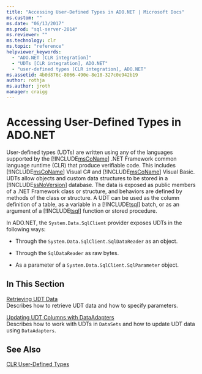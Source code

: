 ```yaml
---
title: "Accessing User-Defined Types in ADO.NET | Microsoft Docs"
ms.custom: ""
ms.date: "06/13/2017"
ms.prod: "sql-server-2014"
ms.reviewer: ""
ms.technology: clr
ms.topic: "reference"
helpviewer_keywords: 
  - "ADO.NET [CLR integration]"
  - "UDTs [CLR integration], ADO.NET"
  - "user-defined types [CLR integration], ADO.NET"
ms.assetid: 4b0d876c-8066-490e-8e18-327c0e942b19
author: rothja
ms.author: jroth
manager: craigg
---
```

# Accessing User-Defined Types in ADO.NET
  User-defined types (UDTs) are written using any of the languages supported by the [!INCLUDE[msCoName](../../includes/msconame-md.md)] .NET Framework common language runtime (CLR) that produce verifiable code. This includes [!INCLUDE[msCoName](../../includes/msconame-md.md)] Visual C# and [!INCLUDE[msCoName](../../includes/msconame-md.md)] Visual Basic. UDTs allow objects and custom data structures to be stored in a [!INCLUDE[ssNoVersion](../../includes/ssnoversion-md.md)] database. The data is exposed as public members of a .NET Framework class or structure, and behaviors are defined by methods of the class or structure. A UDT can be used as the column definition of a table, as a variable in a [!INCLUDE[tsql](../../includes/tsql-md.md)] batch, or as an argument of a [!INCLUDE[tsql](../../includes/tsql-md.md)] function or stored procedure.  
  
 In ADO.NET, the `System.Data.SqlClient` provider exposes UDTs in the following ways:  
  
-   Through the `System.Data.SqlClient.SqlDataReader` as an object.  
  
-   Through the `SqlDataReader` as raw bytes.  
  
-   As a parameter of a `System.Data.SqlClient.SqlParameter` object.  
  
## In This Section  
 [Retrieving UDT Data](accessing-user-defined-types-retrieving-udt-data.md)  
 Describes how to retrieve UDT data and how to specify parameters.  
  
 [Updating UDT Columns with DataAdapters](accessing-user-defined-types-updating-udt-columns-with-dataadapters.md)  
 Describes how to work with UDTs in `DataSets` and how to update UDT data using `DataAdapters`.  
  
## See Also  
 [CLR User-Defined Types](clr-user-defined-types.md)  
  
  
